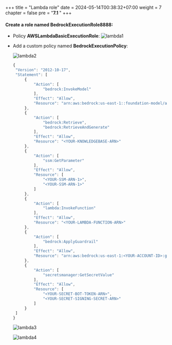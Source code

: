 +++
title = "Lambda role"
date = 2024-05-14T00:38:32+07:00
weight = 7
chapter = false
pre = "<b>7.1 </b>"
+++

#### Create a role named **BedrockExecutionRole8888**:
- Policy **AWSLambdaBasicExecutionRole**:
   ![lambda1](/images/7/lambda1-.png?width=90pc)
- Add a custom policy named **BedrockExecutionPolicy**:
  
   ![lambda2](/images/7/lambda2-.png?width=90pc)

   ```js
   {
    "Version": "2012-10-17",
    "Statement": [
        {
            "Action": [
                "bedrock:InvokeModel"
            ],
            "Effect": "Allow",
            "Resource": "arn:aws:bedrock:us-east-1::foundation-model/anthropic.claude-3-sonnet-20240229-v1:0"
        },
        {
            "Action": [
                "bedrock:Retrieve",
                "bedrock:RetrieveAndGenerate"
            ],
            "Effect": "Allow",
            "Resource": "<YOUR-KNOWLEDGEBASE-ARN>"
        },
        {
            "Action": [
                "ssm:GetParameter"
            ],
            "Effect": "Allow",
            "Resource": [
                "<YOUR-SSM-ARN-1>",
                "<YOUR-SSM-ARN-1>"
            ]
        },
        {
            "Action": [
                "lambda:InvokeFunction"
            ],
            "Effect": "Allow",
            "Resource": "<YOUR-LAMBDA-FUNCTION-ARN>"
        },
        {
            "Action": [
                "bedrock:ApplyGuardrail"
            ],
            "Effect": "Allow",
            "Resource": "arn:aws:bedrock:us-east-1:<YOUR-ACCOUNT-ID>:guardrail/<YOUR-GUARDRAIL-ID>*"
        },
        {
            "Action": [
                "secretsmanager:GetSecretValue"
            ],
            "Effect": "Allow",
            "Resource": [
                "<YOUR-SECRET-BOT-TOKEN-ARN>",
                "<YOUR-SECRET-SIGNING-SECRET-ARN>"
            ]
        }
    ]
   }
   ```

   ![lambda3](/images/7/lambda3.png?width=90pc)

   ![lambda4](/images/7/lambda2.png?width=91pc)